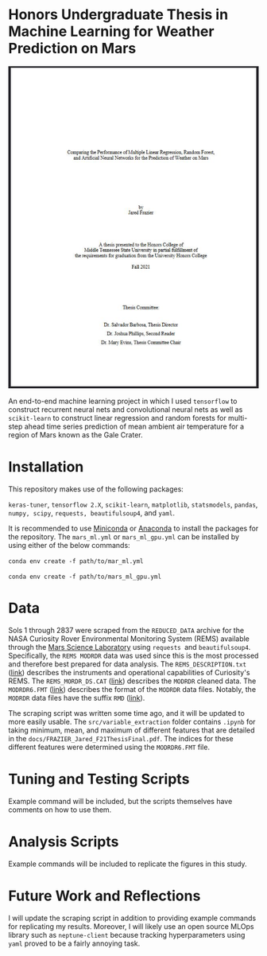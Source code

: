 # Honors Undergraduate Thesis in Machine Learning for Weather Prediction on Mars

![](figures/thesis_front_page.JPG)

An end-to-end machine learning project in which I used `tensorflow` to construct recurrent neural nets and convolutional neural nets as well as `scikit-learn` to construct linear regression and random forests for multi-step ahead time series prediction of mean ambient air temperature for a region of Mars known as the Gale Crater.

# Installation

This repository makes use of the following packages:

`keras-tuner`, `tensorflow 2.X`, `scikit-learn`, `matplotlib`, `statsmodels`, `pandas`, `numpy, scipy`, `requests, beautifulsoup4`, and `yaml`.

It is recommended to use [Miniconda](https://docs.conda.io/projects/conda/en/latest/glossary.html#miniconda-glossary) or [Anaconda](https://docs.conda.io/projects/conda/en/latest/glossary.html#anaconda-glossary) to install the packages for the repository. The `mars_ml.yml` or `mars_ml_gpu.yml` can be installed by using either of the below commands:

`conda env create -f path/to/mar_ml.yml`

`conda env create -f path/to/mars_ml_gpu.yml`

# Data

Sols 1 through 2837 were scraped from the `REDUCED_DATA` archive for the NASA Curiosity Rover Environmental Monitoring System (REMS) available through the [Mars Science Laboratory](https://pds-atmospheres.nmsu.edu/data_and_services/atmospheres_data/MARS/curiosity/rems.html) using `requests `and `beautifulsoup4`. Specifically, the `REMS MODRDR` data was used since this is the most processed and therefore best prepared for data analysis. The `REMS_DESCRIPTION.txt` ([link](https://atmos.nmsu.edu/PDS/data/mslrem_1001/CATALOG/REMS_INST.CAT)) describes the instruments and operational capabilities of Curiosity's REMS. The `REMS_MORDR_DS.CAT` ([link](https://atmos.nmsu.edu/PDS/data/mslrem_1001/CATALOG/REMS_MODRDR_DS.CAT)) describes the `MODRDR` cleaned data. The `MODRDR6.FMT` ([link](https://atmos.nmsu.edu/PDS/data/mslrem_1001/LABEL/MODRDR6.FMT)) describes the format of the `MODRDR` data files. Notably, the `MODRDR` data files have the suffix `RMD` ([link](https://atmos.nmsu.edu/PDS/data/mslrem_1001/DATA/SOL_00001_00089/SOL00001/RME_397535244RMD00010000000_______P9.LBL)).

The scraping script was written some time ago, and it will be updated to more easily usable. The `src/variable_extraction` folder contains `.ipynb` for taking minimum, mean, and maximum of different features that are detailed in the `docs/FRAZIER_Jared_F21ThesisFinal.pdf`. The indices for these different features were determined using the `MODRDR6.FMT` file.

# Tuning and Testing Scripts

Example command will be included, but the scripts themselves have comments on how to use them.

# Analysis Scripts

Example commands will be included to replicate the figures in this study.

# Future Work and Reflections

I will update the scraping script in addition to providing example commands for replicating my results. Moreover, I will likely use an open source MLOps library such as `neptune-client` because tracking hyperparameters using `yaml` proved to be a fairly annoying task.
